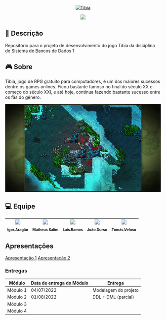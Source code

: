 <p align="center">
    <a href="https://www.tibia.com/mmorpg/free-multiplayer-online-role-playing-game.php"><img src="https://user-images.githubusercontent.com/69814362/177208866-0d9c5e6c-b827-46b8-99e9-37abf1457123.png" alt="Tibia"></a>
</p>

<p align="center">
    <img src="http://img.shields.io/static/v1?label=STATUS&message=EM%20DESENVOLVIMENTO&color=RED&style=for-the-badge"/>
</p>

## :page_facing_up: Descrição

Repositório para o projeto de desenvolvimento do jogo Tibia da disciplina de Sistema de Bancos de Dados 1

## :video_game: Sobre

Tibia, jogo de RPG gratuito para computadores, é um dos maiores sucessos dentre os games onlines. Ficou bastante famoso no final do século XX e começo do século XXI, e até hoje, continua fazendo bastante sucesso entre os fãs do gênero.

<p align="center">
    <img src= './assets/images/tibiagif.gif' width=960 heigth=540>
</p>

## :computer: Equipe

| [<img src="https://avatars.githubusercontent.com/u/18501566?v=4" width=115><br><sub>Igor Aragão</sub>](https://github.com/roginaldosemog) | [<img src="https://avatars.githubusercontent.com/u/80415489?v=4" width=115><br><sub>Matheus Salim</sub>](https://github.com/matheussalimdeoliveira) | [<img src="https://avatars.githubusercontent.com/u/38669960?v=4" width=115><br><sub>Laís Ramos</sub>](https://github.com/laisramos123) | [<img src="https://avatars.githubusercontent.com/u/69814362?v=4" width=115><br><sub>João Durso</sub>](https://github.com/jvsdurso) | [<img src="https://avatars.githubusercontent.com/u/48571671?v=4" width=115><br><sub>Tomás Veloso</sub>](https://github.com/tomasvelos0) |
| :---------------------------------------------------------------------------------------------------------------------------------------: | :-------------------------------------------------------------------------------------------------------------------------------------------------: | :------------------------------------------------------------------------------------------------------------------------------------: | :--------------------------------------------------------------------------------------------------------------------------------: | --------------------------------------------------------------------------------------------------------------------------------------- |

## Apresentações

<a href="https://youtu.be/wiYG0gk0bEo">Apresentação 1</a>
<a href="https://youtu.be/NJ8ImUSgdxc">Apresentação 2</a>

### Entregas

| Módulo   | Data de entrega do Módulo | Entrega              |
| -------- | ------------------------- | -------------------- |
| Módulo 1 | 04/07/2022                | Modelagem do projeto |
| Modulo 2 | 01/08/2022                | DDL + DML (parcial)  |
| Módulo 3 |                           |                      |
| Módulo 4 |                           |                      |

